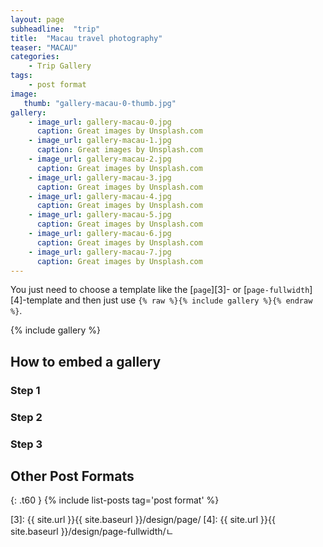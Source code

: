 ```yaml
---
layout: page
subheadline:  "trip"
title:  "Macau travel photography"
teaser: "MACAU"
categories:
    - Trip Gallery
tags:
    - post format
image:
   thumb: "gallery-macau-0-thumb.jpg"
gallery:
    - image_url: gallery-macau-0.jpg
      caption: Great images by Unsplash.com
    - image_url: gallery-macau-1.jpg
      caption: Great images by Unsplash.com
    - image_url: gallery-macau-2.jpg
      caption: Great images by Unsplash.com
    - image_url: gallery-macau-3.jpg
      caption: Great images by Unsplash.com
    - image_url: gallery-macau-4.jpg
      caption: Great images by Unsplash.com
    - image_url: gallery-macau-5.jpg
      caption: Great images by Unsplash.com
    - image_url: gallery-macau-6.jpg
      caption: Great images by Unsplash.com
    - image_url: gallery-macau-7.jpg
      caption: Great images by Unsplash.com
---   
```

You just need to choose a template like the [`page`][3]- or [`page-fullwidth`][4]-template and then just use `{% raw %}{% include gallery %}{% endraw %}`.
<!--more-->

{% include gallery %}


## How to embed a gallery


### Step 1



### Step 2



### Step 3













## Other Post Formats
{: .t60 }
{% include list-posts tag='post format' %}



 [1]: http://foundation.zurb.com/docs/components/clearing.html
 [2]: http://foundation.zurb.com/docs/components/block_grid.html
 [3]: {{ site.url }}{{ site.baseurl }}/design/page/
 [4]: {{ site.url }}{{ site.baseurl }}/design/page-fullwidth/ㄴ
